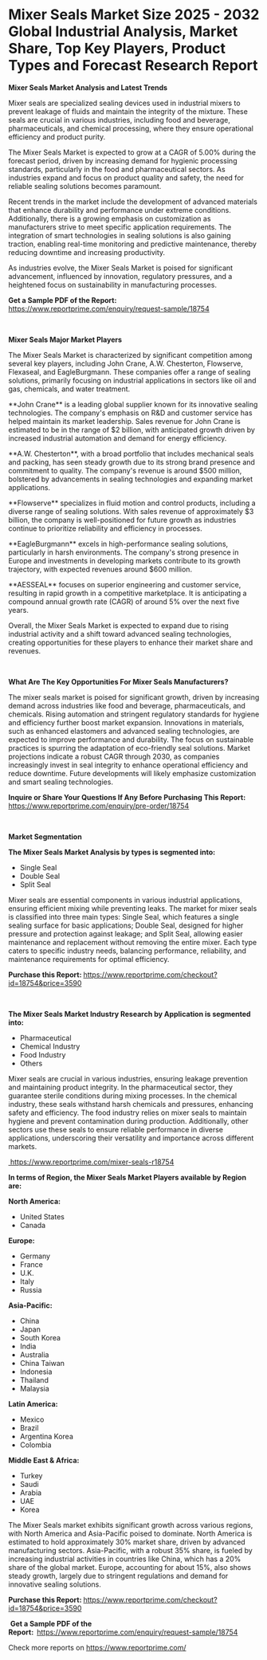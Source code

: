 <p><h1>Mixer Seals Market Size 2025 - 2032 Global Industrial Analysis, Market Share, Top Key Players, Product Types and Forecast Research Report</h1></p><p><strong>Mixer Seals Market Analysis and Latest Trends</strong></p>
<p><p>Mixer seals are specialized sealing devices used in industrial mixers to prevent leakage of fluids and maintain the integrity of the mixture. These seals are crucial in various industries, including food and beverage, pharmaceuticals, and chemical processing, where they ensure operational efficiency and product purity.</p><p>The Mixer Seals Market is expected to grow at a CAGR of 5.00% during the forecast period, driven by increasing demand for hygienic processing standards, particularly in the food and pharmaceutical sectors. As industries expand and focus on product quality and safety, the need for reliable sealing solutions becomes paramount. </p><p>Recent trends in the market include the development of advanced materials that enhance durability and performance under extreme conditions. Additionally, there is a growing emphasis on customization as manufacturers strive to meet specific application requirements. The integration of smart technologies in sealing solutions is also gaining traction, enabling real-time monitoring and predictive maintenance, thereby reducing downtime and increasing productivity. </p><p>As industries evolve, the Mixer Seals Market is poised for significant advancement, influenced by innovation, regulatory pressures, and a heightened focus on sustainability in manufacturing processes.</p></p>
<p><strong>Get a Sample PDF of the Report:&nbsp;</strong> <a href="https://www.reportprime.com/enquiry/request-sample/18754?utm_campaign=2290&utm_medium=2&utm_source=Github&utm_content=ia&utm_term=19032025&utm_id=mixer-seals">https://www.reportprime.com/enquiry/request-sample/18754</a></p>
<p>&nbsp;</p>
<p><strong>Mixer Seals Major Market Players</strong></p>
<p><p>The Mixer Seals Market is characterized by significant competition among several key players, including John Crane, A.W. Chesterton, Flowserve, Flexaseal, and EagleBurgmann. These companies offer a range of sealing solutions, primarily focusing on industrial applications in sectors like oil and gas, chemicals, and water treatment.</p><p>**John Crane** is a leading global supplier known for its innovative sealing technologies. The company's emphasis on R&D and customer service has helped maintain its market leadership. Sales revenue for John Crane is estimated to be in the range of $2 billion, with anticipated growth driven by increased industrial automation and demand for energy efficiency.</p><p>**A.W. Chesterton**, with a broad portfolio that includes mechanical seals and packing, has seen steady growth due to its strong brand presence and commitment to quality. The company's revenue is around $500 million, bolstered by advancements in sealing technologies and expanding market applications.</p><p>**Flowserve** specializes in fluid motion and control products, including a diverse range of sealing solutions. With sales revenue of approximately $3 billion, the company is well-positioned for future growth as industries continue to prioritize reliability and efficiency in processes.</p><p>**EagleBurgmann** excels in high-performance sealing solutions, particularly in harsh environments. The company's strong presence in Europe and investments in developing markets contribute to its growth trajectory, with expected revenues around $600 million.</p><p>**AESSEAL** focuses on superior engineering and customer service, resulting in rapid growth in a competitive marketplace. It is anticipating a compound annual growth rate (CAGR) of around 5% over the next five years.</p><p>Overall, the Mixer Seals Market is expected to expand due to rising industrial activity and a shift toward advanced sealing technologies, creating opportunities for these players to enhance their market share and revenues.</p></p>
<p>&nbsp;</p>
<p><strong>What Are The Key Opportunities For Mixer Seals Manufacturers?</strong></p>
<p><p>The mixer seals market is poised for significant growth, driven by increasing demand across industries like food and beverage, pharmaceuticals, and chemicals. Rising automation and stringent regulatory standards for hygiene and efficiency further boost market expansion. Innovations in materials, such as enhanced elastomers and advanced sealing technologies, are expected to improve performance and durability. The focus on sustainable practices is spurring the adaptation of eco-friendly seal solutions. Market projections indicate a robust CAGR through 2030, as companies increasingly invest in seal integrity to enhance operational efficiency and reduce downtime. Future developments will likely emphasize customization and smart sealing technologies.</p></p>
<p><strong>Inquire or Share Your Questions If Any Before Purchasing This Report:</strong> <a href="https://www.reportprime.com/enquiry/pre-order/18754?utm_campaign=2290&utm_medium=2&utm_source=Github&utm_content=ia&utm_term=19032025&utm_id=mixer-seals">https://www.reportprime.com/enquiry/pre-order/18754</a></p>
<p>&nbsp;</p>
<p><strong>Market Segmentation</strong></p>
<p><strong>The Mixer Seals Market Analysis by types is segmented into:</strong></p>
<p><ul><li>Single Seal</li><li>Double Seal</li><li>Split Seal</li></ul></p>
<p><p>Mixer seals are essential components in various industrial applications, ensuring efficient mixing while preventing leaks. The market for mixer seals is classified into three main types: Single Seal, which features a single sealing surface for basic applications; Double Seal, designed for higher pressure and protection against leakage; and Split Seal, allowing easier maintenance and replacement without removing the entire mixer. Each type caters to specific industry needs, balancing performance, reliability, and maintenance requirements for optimal efficiency.</p></p>
<p><strong>Purchase this Report:&nbsp;</strong><a href="https://www.reportprime.com/checkout?id=18754&price=3590&utm_campaign=2290&utm_medium=2&utm_source=Github&utm_content=ia&utm_term=19032025&utm_id=mixer-seals">https://www.reportprime.com/checkout?id=18754&price=3590</a></p>
<p>&nbsp;</p>
<p><strong>The Mixer Seals Market Industry Research by Application is segmented into:</strong></p>
<p><ul><li>Pharmaceutical</li><li>Chemical Industry</li><li>Food Industry</li><li>Others</li></ul></p>
<p><p>Mixer seals are crucial in various industries, ensuring leakage prevention and maintaining product integrity. In the pharmaceutical sector, they guarantee sterile conditions during mixing processes. In the chemical industry, these seals withstand harsh chemicals and pressures, enhancing safety and efficiency. The food industry relies on mixer seals to maintain hygiene and prevent contamination during production. Additionally, other sectors use these seals to ensure reliable performance in diverse applications, underscoring their versatility and importance across different markets.</p></p>
<p><a href="https://www.reportprime.com/mixer-seals-r18754?utm_campaign=2290&utm_medium=2&utm_source=Github&utm_content=ia&utm_term=19032025&utm_id=mixer-seals">&nbsp;https://www.reportprime.com/mixer-seals-r18754</a></p>
<p><strong>In terms of Region, the Mixer Seals Market Players available by Region are:</strong></p>
<p>
    <p> <strong> North America: </strong>
        <ul>
            <li>United States</li>
            <li>Canada</li>
        </ul>
        </p> 
    <p> <strong> Europe: </strong>
        <ul>
            <li>Germany</li>
            <li>France</li>
            <li>U.K.</li>
            <li>Italy</li>
            <li>Russia</li>
        </ul>
        </p> 
    <p> <strong> Asia-Pacific: </strong>
        <ul>
            <li>China</li>
            <li>Japan</li>
            <li>South Korea</li>
            <li>India</li>
            <li>Australia</li>
            <li>China Taiwan</li>
            <li>Indonesia</li>
            <li>Thailand</li>
            <li>Malaysia</li>
        </ul>
        </p> 
    <p> <strong> Latin America: </strong>
        <ul>
            <li>Mexico</li>
            <li>Brazil</li>
            <li>Argentina Korea</li>
            <li>Colombia</li>
        </ul>
        </p> 
    <p> <strong> Middle East & Africa: </strong>
        <ul>
            <li>Turkey</li>
            <li>Saudi</li>
            <li>Arabia</li>
            <li>UAE</li>
            <li>Korea</li>
        </ul>
    </p>
    </p>
<p><p>The Mixer Seals market exhibits significant growth across various regions, with North America and Asia-Pacific poised to dominate. North America is estimated to hold approximately 30% market share, driven by advanced manufacturing sectors. Asia-Pacific, with a robust 35% share, is fueled by increasing industrial activities in countries like China, which has a 20% share of the global market. Europe, accounting for about 15%, also shows steady growth, largely due to stringent regulations and demand for innovative sealing solutions.</p></p>
<p><strong>Purchase this Report: </strong><a href="https://www.reportprime.com/checkout?id=18754&price=3590&utm_campaign=2290&utm_medium=2&utm_source=Github&utm_content=ia&utm_term=19032025&utm_id=mixer-seals">https://www.reportprime.com/checkout?id=18754&price=3590</a></p>
<p>&nbsp;<strong>Get a Sample PDF of the Report:&nbsp;&nbsp;</strong><a href="https://www.reportprime.com/enquiry/request-sample/18754?utm_campaign=2290&utm_medium=2&utm_source=Github&utm_content=ia&utm_term=19032025&utm_id=mixer-seals">https://www.reportprime.com/enquiry/request-sample/18754</a></p>
<p><strong></strong></p>
<p>Check more reports on <a href="https://www.reportprime.com/?utm_campaign=2290&utm_medium=2&utm_source=Github&utm_content=ia&utm_term=19032025&utm_id=mixer-seals">https://www.reportprime.com/</a></p>